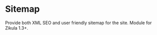 Sitemap
===================

Provide both XML SEO and user friendly sitemap for the site.
Module for Zikula 1.3+.
